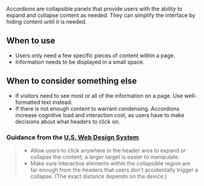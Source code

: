 Accordions are collapsible panels that provide users with the ability to expand and collapse content as needed. They can simplify the interface by hiding content until it is needed.

## When to use
- Users only need a few specific pieces of content within a page.
- Information needs to be displayed in a small space.

## When to consider something else
- If visitors need to see most or all of the information on a page. Use well-formatted text instead.
- If there is not enough content to warrant condensing. Accordions increase cognitive load and interaction cost, as users have to make decisions about what headers to click on.

### Guidance from the [U.S. Web Design System](https://designsystem.digital.gov/components/accordions/)
> - Allow users to click anywhere in the header area to expand or collapse the content; a larger target is easier to manipulate.
> - Make sure interactive elements within the collapsible region are far enough from the headers that users don’t accidentally trigger a collapse. (The exact distance depends on the device.)

